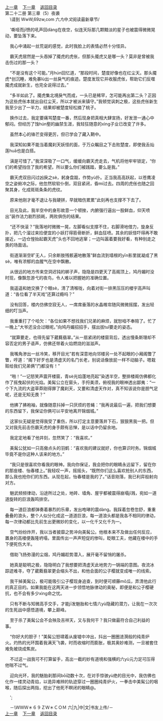 
[上一章](https://github.com/xiaominghe2014/spider_book/blob/master/book/知北游/第263章.md)&nbsp;&nbsp;&nbsp;&nbsp;[下一章](https://github.com/xiaominghe2014/spider_book/blob/master/book/知北游/第265章.md)&nbsp;&nbsp;&nbsp;&nbsp;[返回目录](https://github.com/xiaominghe2014/spider_book/blob/master/book/知北游/README.md)
<br /> 第二十二册 第三章（5）夜袭<br />
        \请到 WwW,69zw,com 六*九*中*文*阅读最新章节/

    '嘶哑而jī愤的吼声回dàng在夜空，似连天际那几颗黯淡的星子也被震得微微晃动，要坠落下来。

    我心中涌起一丝荒诞的感觉，此时我脸上的表情必然十分怪异。

    霸天虎居然是一头吞掉了魇虎的虎伥，但那头魇虎又是哪一头？莫非是曾被我击伤过的那一头？

    “不是没有这个可能。”月hún回忆道，“那段时间，楚度好像也在红尘天。那头魇虎*创沉睡，难免暴lù出一丝戾气的痕迹。楚度发现它并收服虎伥，帮助它们反噬魇虎成就新生，也完全说得过去。”

    “多半如此了。魇虎集北境戾气而成，一头已是稀罕，怎可能再出第二头？正因为这些虎伥本就出自红尘天，所以才被派来镇守。”我顿觉讽刺之极，这些虎伥新生我至少出了一半力，结果却被楚度轻松摘了桃子。

    换作过去，我定要痛骂楚度一番，然后现身把真相大肆宣扬，好发泄一通心中郁闷。但经历了蚀hún壑的幽禁生涯，我轻狂随意的xìng子业已改变了许多。

    虽然本心的锋芒变得更厉，但已学会了藏入鞘中。

    我深知如果不能当着魔刹天妖怪的面，于万众瞩目之下击败楚度，即使我舌灿莲huā也是白搭。

    滇是可惜了。”我深深吸了一口气，缓缓向霸天虎走去，气机将他牢牢锁定，“你们的希望挡住了我的希望。所以要么你们被践踏，要么是我。”

    霸天虎双目闪过凶戾之sè，躬身盘踮，作势yù扑。正当我高高跃起，以苍鹰凌空之姿俯冲之际，他忽然软软仆倒，双目紧闭，昏mí过去。四周的虎伥也随之回聚其身，化成斑斑条条的虎纹。

    原来他刚才毫不退让与我硬拼，早就暗伤累累”此刻再也支撑不下去了。

    目光及此，我半空中的身形故意一个顿挫，内腑强行逼出一股鲜血，仰天喷出”装作法力剧烈损耗，两败俱伤的结果。

    “还不快滚？”我落地时微微一晃，左脚看似支撑不住，右脚滑地借力，旋身反扑，把几个溜过来捡便宜的小妖打得筋骨断折，鲜血狂喷。其余的妖怪吓得再不敢接近，一边仓惶抬起霸天虎”头也不回地逃窜；一边叫嚣着要我好看，有种别走之类的场面话。

    街道渐渐空旷无人，只余断肢残骸遍地散落”鲜血流到墙根的yīn影里就凝成了黑sè，唯有浓郁的血腥气在空中飘散。

    从很远的地方传来空洞迟钝的梆子声，隐隐是四更天了高阁顶上，鸠丹媚时没时现，像飘忽游弋的夜鸟，令人难以把握她的准确位置。

    我遥遥和她交换了个眼sè，清了清喉咙，向着对街一排黑压压的楼宇高声叫道：“各位看了半天戏”还算过瘾吗？”

    没有回答，楼内仿佛空寂无人，一席席垂落的水晶帷帘随风微微摇摆，发出轻细的叮当声。

    我重重打了个哈欠：“各位如果不想找我们兄弟的麻烦，就恕咱不奉陪了。忙了一晚上”大爷还没合过眼呢。”向鸠丹媚招招手，摆出拔tuǐ要走的姿态。

    “就算要走，也得先留下葳蕤翡翠。”从一扇紧闭的楼窗背后，透出慢条斯理却不容否定的男子语声，仿佛还带着火焰燃烧的滋滋声。

    我嘴角渗出一丝冷笑，移开目光”若有深意地向邻楼另一处不起眼的小厢阁瞥了瞥，哼道：“阁下好歹也是清虚天的名门长老，别说话像放屁一样不动脑子。嗯栽赃给我们兄弟俩”门都没有！”

    “啪！”一记怒笑声震开楼窗，青sè光焰蓬地亮起”染透半空，整排楼阁仿佛都化作了摇曳起伏的光焰。美髯公立在窗头，手捋美须，俯视我的眼神透出鄙夷：“一个下九流的大盗草莽刚得罪了魔刹天，又要和清虚天作对，真不知该说你是胆气足呢，还是无知无畏？”

    他拂了拂袍袖，就像随意抖掉一只厌烦的苍蝇：“我再说最后一遍，把我们想要的东西留下，我保证你俩可以平安地离开锦烟城。”

    这家伙无疑是觉得我受了重伤，所以打定主意要落井下石，狠狠黑我一把。但又对我先前击伤霸天虎的身手颇有忌惮，是以话中仍留余地。

    我定定地看了他井刻，忽然笑了：“我喜欢。”

    美髯公犹如一只高傲点头的羽鹤：“喜欢我的建议就好，你也算识时务。锦烟城毕竟不是你这种人该来的地方。”

    “我只是很喜欢你看我的眼神。我向你保证，我会把你的眼睛永远留下，留在你的那座楼、怡春楼上。”我轻叹一声，摇摇头，“既然你们这么喜欢抢别人的东西，那么我也抢你们的东西。从现在起，怡春楼是我的了。”话音刚落，我已利弈般射向对方。

    魅武频频律动，沿途所过之处，地砖、墙角、屋宇都被震得崩塌jī溅，宛如一道道旋转的巨浪轰鸣排空。

    每一道巨浪都弹奏着暴烈的乐章，发出咆哮的震dàng。我踩着忽卷忽舒，重重叠叠的浪头，整个人似分化成这一道道巨浪，每一道浪头都是我各不相同的律动，每一次律动都比先前生出更微妙的变化，以一化千又化千为一。

    空气纷纷炸开，我以当者披靡之势冲向美髯公。他根本来不及做出任何反应，置身的高楼便轰隆坍塌，里面传出一声声短促的惨叫，眨眼工夫，他藏在楼中的手下便死伤大半。

    借助飞扬弥漫的尘烟，鸠丹媚趁势潜入，展开毫不留悄的屠杀。

    她真是聪明之极，隐隐明白了我想要把清虚天此地势力一锅端的意图。夜流冰踪迹难寻，夺了葳蕤翡翠更会缩头不出，和他会面的公子樱就变成唯一的线索。

    我干掉美髯公，极可能吸引公子樱现身追查，到时便可顺藤mō瓜，弄清他此行的真正目的。如果我能在这两天进一步领悟地脉律动的奥秘，即便是和公子樱硬抗，也不会有多少xìng命之忧。

    只有不断与知微高手交手，才能jī发魅胎和七情六yù隐藏的潜力，让我在一次次的生死战中感悟道境，攀上巅峰。

    至于杀了美髯公会不会殃及吉祥天，又与我何干？我只做最符合自己利益的事。

    “你好大的胆子！”美髯公怒啸着从废墟中冲出，抖出一圈圈涟漪般的纯青炉火。灼热的光环围着我满天飞袭，时而收缩时而膨胀，极其奥妙难测，一旦被套住难免被烧成焦炭。

    不过这一战我可不打算留手，高出一截的妙有道境和强横的六yù元力足可压得他喘不过气。

    迎向光环，我的魅胎刹那间bō动数十次，在对手惊骇yù绝的目光中，我仿佛也化作一缕灵动青焰，以诡异难辨的轨迹穿过一圈圈纯青炉火，一拳击中美髯公的咽喉，随后探出两指，挖出了他死不瞑闭的眼睛@。

    ';

    －\ＷＷＷ＊６９ＺＷ＊ＣＯＭ 六|九|中|文|书友上传/－
  <br />
[上一章](https://github.com/xiaominghe2014/spider_book/blob/master/book/知北游/第263章.md)&nbsp;&nbsp;&nbsp;&nbsp;[下一章](https://github.com/xiaominghe2014/spider_book/blob/master/book/知北游/第265章.md)&nbsp;&nbsp;&nbsp;&nbsp;[返回目录](https://github.com/xiaominghe2014/spider_book/blob/master/book/知北游/README.md)
